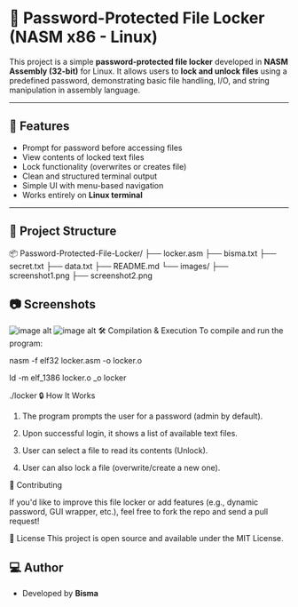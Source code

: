 # 🔐 Password-Protected File Locker (NASM x86 - Linux)

This project is a simple **password-protected file locker** developed in **NASM Assembly (32-bit)** for Linux. It allows users to **lock and unlock files** using a predefined password, demonstrating basic file handling, I/O, and string manipulation in assembly language.

---

## 🧠 Features

- Prompt for password before accessing files
- View contents of locked text files
- Lock functionality (overwrites or creates file)
- Clean and structured terminal output
- Simple UI with menu-based navigation
- Works entirely on **Linux terminal**

---

## 📁 Project Structure
📦 Password-Protected-File-Locker/
├── locker.asm
├── bisma.txt
├── secret.txt
├── data.txt
├── README.md
└── images/
    ├── screenshot1.png
    ├── screenshot2.png
## 📷 Screenshots
![image alt](https://github.com/user-attachments/assets/ecdd1abf-92bb-48c7-be0b-a54471a8c82f)
![image alt](https://github.com/user-attachments/assets/bc225e7f-dcc2-4fc9-b7f5-eaf21b196f6c)
🛠️ Compilation & Execution
To compile and run the program:

nasm -f elf32 locker.asm -o locker.o

ld -m elf_1386 locker.o _o locker

./locker
🔒 How It Works

1. The program prompts the user for a password (admin by default).

2. Upon successful login, it shows a list of available text files.

3. User can select a file to read its contents (Unlock).

4. User can also lock a file (overwrite/create a new one).

🤝 Contributing

If you'd like to improve this file locker or add features (e.g., dynamic password, GUI wrapper, etc.), feel free to fork the repo and send a pull request!

📄 License
This project is open source and available under the MIT License.


## 💻 Author

- Developed by **Bisma**
